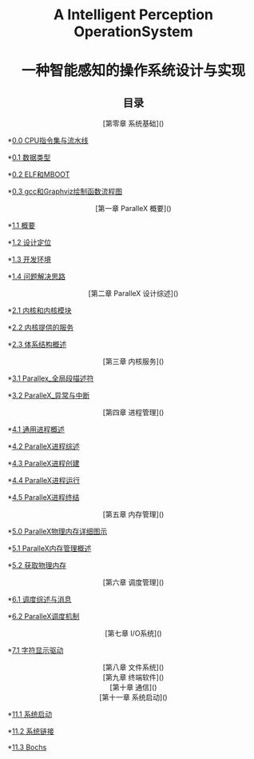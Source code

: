 # <center>A Intelligent Perception OperationSystem</cenrte>
# <center>一种智能感知的操作系统设计与实现</center>

## <center>目录</center>

<center>[第零章 系统基础]()</center>

   *[0.0 CPU指令集与流水线](./chap0/CPU_结构1.md)
   
   *[0.1 数据类型](./chap0/数据类型.md)
   
   *[0.2 ELF和MBOOT](./chap0/ELF和mboot简介.md)
   
   *[0.3 gcc和Graphviz绘制函数流程图](./chap0/gcc和Graphviz绘制函数流程图.md)
   
<center>[第一章 ParalleX 概要]() </center>
        
  *[1.1 概要](./chap1/ParalleX_概要.md) 
  
  *[1.2 设计定位](./chap1/ParalleX_设计目标.md)
  
  *[1.3 开发环境](./chap1/ParalleX_开发环境.md)
    
  *[1.4 问题解决思路](./chap1/ParalleX_研发思路.md)

<center>[第二章 ParalleX 设计综述]()</center>

  *[2.1 内核和内核模块](./chap2/ParalleX内核与模块.md)
  
  *[2.2 内核提供的服务](./chap2/ParalleX内核提供的服务.md)

  *[2.3 体系结构概述](./chap2/3_3_体系结构概述.md)
  
  
<center>[第三章 内核服务]()</center>

  *[3.1 Parallex_全局段描述符](./chap3/Parallex_全局段描述符.md)

  *[3.2 ParalleX_异常与中断](./chap3/ParalleX_异常与中断.md)

<center>[第四章 进程管理]()</center>

  *[4.1 通用进程概述](./chap4/4_1_进程概述.md)

  *[4.2 ParalleX进程综述](./chap4/ParalleX进程定义.md)
  
  *[4.3 ParalleX进程创建](./chap4/ParalleX进程创建.md)
  
  *[4.4 ParalleX进程运行](./chap4/ParalleX进程运行.md)
  
  *[4.5 ParalleX进程终结](./chap4/ParalleX进程终结.md)
  

<center>[第五章 内存管理]()</center>
  
  *[5.0 ParalleX物理内存详细图示](./chap5/5_0ParalleX物理内存地址详解.md)

  *[5.1 ParalleX内存管理概述](./chap5/5_1ParalleX内存管理.md)
  
  *[5.2 获取物理内存](./chap5/5_2ParalleX获取物理内存.md)
  
  


<center>[第六章 调度管理]()</center>

  *[6.1 调度综述与消息](./chap6/ParalleX调度综述.md)
  
  *[6.2 ParalleX调度机制](./chap6/ParalleX调度综述.md)
  
  
  

<center>[第七章 I/O系统]()</center>
   
  *[7.1 字符显示驱动](./chap7/基本显示.md)


<center>[第八章 文件系统]()</center>


<center>[第九章 终端软件]()</center>


<center>[第十章 通信]()</center>


<center>[第十一章 系统启动]()</center>


*[11.1 系统启动](./chap11/系统启动.md) 

*[11.2 系统链接](./chap11/系统链接.md)

*[11.3 Bochs](./chap11/Bochs安装与配置.md)






